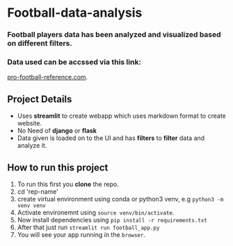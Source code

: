 # Football-data-analysis
### Football players data has been analyzed and visualized based on different filters.

### Data used can be accssed via this link:
[pro-football-reference.com](https://www.pro-football-reference.com/).

## Project Details
* Uses **streamlit** to create webapp which uses markdown format to create website.
* No Need of **django** or **flask**
* Data given is loaded on to the UI and has **filters** to **filter** data and analyze it.

## How to run this project
1. To run this first you **clone** the repo.
2. cd 'rep-name'
3. create virtual environment using conda or python3 venv, e.g `python3 -m venv venv`
4. Activate environemnt using `source venv/bin/activate`.
5. Now install dependencies using `pip install -r requirements.txt`
6. After that just run `streamlit run football_app.py`
7. You will see your app running in the `browser`.